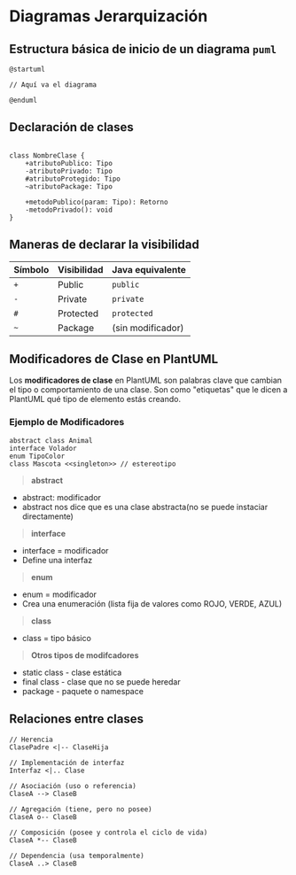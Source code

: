 # Diagramas Jerarquización

## Estructura básica de inicio de un diagrama `puml `

```puml
@startuml

// Aquí va el diagrama

@enduml

```

## Declaración de clases

```puml

class NombreClase {
    +atributoPublico: Tipo
    -atributoPrivado: Tipo
    #atributoProtegido: Tipo
    ~atributoPackage: Tipo

    +metodoPublico(param: Tipo): Retorno
    -metodoPrivado(): void
}

```

## Maneras de declarar la visibilidad

| Símbolo | Visibilidad | Java equivalente  |
| ------- | ----------- | ----------------- |
| `+`     | Public      | `public`          |
| `-`     | Private     | `private`         |
| `#`     | Protected   | `protected`       |
| `~`     | Package     | (sin modificador) |

## Modificadores de Clase en PlantUML

Los **modificadores de clase** en PlantUML son palabras clave que cambian el tipo o comportamiento de una clase. Son como "etiquetas" que le dicen a PlantUML qué tipo de elemento estás creando.

### Ejemplo de Modificadores

```puml
abstract class Animal
interface Volador
enum TipoColor
class Mascota <<singleton>> // estereotipo
```

> **abstract**

- abstract: modificador
- abstract nos dice que es una clase abstracta(no se puede instaciar directamente)

> **interface**

- interface = modificador
- Define una interfaz

> **enum**

- enum = modificador
- Crea una enumeración (lista fija de valores como ROJO, VERDE, AZUL)

> **class**

- class = tipo básico

> **Otros tipos de modifcadores**

- static class - clase estática
- final class - clase que no se puede heredar
- package - paquete o namespace

## Relaciones entre clases

```puml
// Herencia
ClasePadre <|-- ClaseHija

// Implementación de interfaz
Interfaz <|.. Clase

// Asociación (uso o referencia)
ClaseA --> ClaseB

// Agregación (tiene, pero no posee)
ClaseA o-- ClaseB

// Composición (posee y controla el ciclo de vida)
ClaseA *-- ClaseB

// Dependencia (usa temporalmente)
ClaseA ..> ClaseB

```
